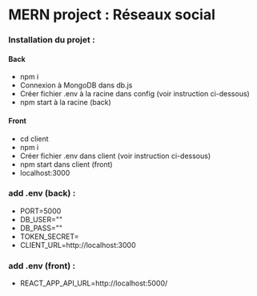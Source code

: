 # MERN project : Réseaux social

### Installation du projet :
#### Back
  - npm i
  - Connexion à MongoDB dans db.js
  - Créer fichier .env à la racine dans config (voir instruction ci-dessous)
  - npm start à la racine (back)
#### Front
  - cd client
  - npm i
  - Créer fichier .env dans client (voir instruction ci-dessous)
  - npm start dans client (front)
  - localhost:3000
 
### add .env (back) :
  - PORT=5000
  - DB_USER=""
  - DB_PASS=""
  - TOKEN_SECRET=
  - CLIENT_URL=http://localhost:3000

### add .env (front) :
  - REACT_APP_API_URL=http://localhost:5000/
